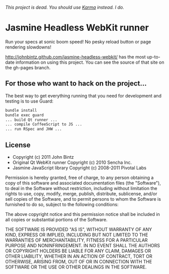 _This project is dead. You should use [Karma](http://karma-runner.github.io/) instead. I do._

# Jasmine Headless WebKit runner

Run your specs at sonic boom speed! No pesky reload button or page rendering slowdowns!

http://johnbintz.github.com/jasmine-headless-webkit/ has the most up-to-date information on using
this project. You can see the source of that site on the gh-pages branch.

## For those who want to hack on the project...

The best way to get everything running that you need for development and testing is
to use Guard:

``` bash
bundle install
bundle exec guard
... build Qt runner ...
... compile CoffeeScript to JS ...
... run RSpec and JHW ...
```

## License

* Copyright (c) 2011 John Bintz
* Original Qt WebKit runner Copyright (c) 2010 Sencha Inc.
* Jasmine JavaScript library Copyright (c) 2008-2011 Pivotal Labs

Permission is hereby granted, free of charge, to any person obtaining a copy
of this software and associated documentation files (the "Software"), to deal
in the Software without restriction, including without limitation the rights
to use, copy, modify, merge, publish, distribute, sublicense, and/or sell
copies of the Software, and to permit persons to whom the Software is
furnished to do so, subject to the following conditions:

The above copyright notice and this permission notice shall be included in
all copies or substantial portions of the Software.

THE SOFTWARE IS PROVIDED "AS IS", WITHOUT WARRANTY OF ANY KIND, EXPRESS OR
IMPLIED, INCLUDING BUT NOT LIMITED TO THE WARRANTIES OF MERCHANTABILITY,
FITNESS FOR A PARTICULAR PURPOSE AND NONINFRINGEMENT. IN NO EVENT SHALL THE
AUTHORS OR COPYRIGHT HOLDERS BE LIABLE FOR ANY CLAIM, DAMAGES OR OTHER
LIABILITY, WHETHER IN AN ACTION OF CONTRACT, TORT OR OTHERWISE, ARISING FROM,
OUT OF OR IN CONNECTION WITH THE SOFTWARE OR THE USE OR OTHER DEALINGS IN
THE SOFTWARE.

